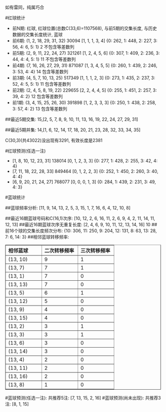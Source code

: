 <!-- 
.. title: 双色球2010027期(2010-03-11)数据分析报告
.. slug: slott-2010027-2010-03-11-report
.. date: 2010-03-12 08:00:00 UTC+08:00
.. tags: Lottery
.. link: 
.. description: 
.. type: text
-->

如有雷同，纯属巧合

<!-- TEASER_END-->

#红球统计

- 前N期: 红球, 红球位置(总数C(33,6)=1107568), 与前5期的交集长度, 与历史数据的交集长度统计, 蓝球
- 前6期: (1, 2, 18, 29, 31, 32) 30094 [1, 1, 1, 3, 4] {0: 262, 1: 448, 2: 227, 3: 56, 4: 6, 5: 1} 2 不包含等差数列
- 前5期: (2, 9, 11, 22, 24, 27) 321261 [1, 2, 4, 5, 6] {0: 307, 1: 409, 2: 236, 3: 44, 4: 4, 5: 1} 11 不包含等差数列
- 前4期: (7, 16, 26, 27, 29, 31) 871087 [1, 3, 4, 5, 5] {0: 260, 1: 439, 2: 246, 3: 53, 4: 4} 14 包含等差数列
- 前3期: (4, 5, 7, 10, 13, 25) 517349 [1, 1, 1, 2, 3] {0: 273, 1: 435, 2: 237, 3: 52, 4: 5, 5: 1} 11 包含等差数列
- 前2期: (2, 4, 5, 8, 19, 22) 229655 [2, 2, 4, 4, 5] {0: 255, 1: 451, 2: 257, 3: 39, 4: 2} 12 包含等差数列
- 前1期: (3, 4, 15, 25, 26, 30) 391898 [1, 2, 3, 3, 3] {0: 250, 1: 438, 2: 258, 3: 57, 4: 2} 13 包含等差数列

##最近5期交集:
15,[2, 5, 7, 8, 9, 10, 11, 13, 16, 19, 22, 24, 27, 29, 31]

##最近5期并集:
14,[1, 6, 12, 14, 17, 18, 20, 21, 23, 28, 32, 33, 34, 35]

C(30,3)(共43022)没出现有3291, 
有效长度是2381

#红球预测(任选一注)

- [1, 8, 10, 12, 23, 31] 138014 [0, 1, 2, 3, 3] {0: 277, 1: 428, 2: 255, 3: 42, 4: 4}
- [7, 11, 18, 22, 28, 33] 849464 [0, 1, 2, 2, 3] {0: 252, 1: 450, 2: 260, 3: 40, 4: 4}
- [6, 9, 20, 21, 24, 27] 768077 [0, 0, 0, 1, 3] {0: 284, 1: 439, 2: 231, 3: 49, 4: 3}

#蓝球统计

##蓝球频率分析:
[11, 9, 14, 13, 2, 5, 3, 15, 1, 7, 16, 6, 4, 12, 10, 8]

##最近16期蓝球号码和C(16,1)次序:
[10, 12, 2, 6, 16, 11, 2, 6, 9, 4, 2, 11, 14, 11, 12, 13]
##最近16期蓝球次序无重复长度:
[2, 4, 6, 9, 10, 11, 12, 13, 14, 16] 10
##前16个球的交集长度频次分布:
{10: 306, 11: 250, 9: 204, 12: 131, 8: 63, 13: 28, 7: 6, 14: 3}
##相邻蓝球转移频率:
<table border="1" class="table table-striped dataframe">
  <thead>
    <tr style="text-align: left;">
      <th style="min-width: 100px;">相邻蓝球</th>
      <th style="min-width: 100px;">二次转移频率</th>
      <th style="min-width: 100px;">三次转移频率</th>
    </tr>
  </thead>
  <tbody>
    <tr>
      <td> (13, 10)</td>
      <td> 9</td>
      <td> 1</td>
    </tr>
    <tr>
      <td>  (13, 7)</td>
      <td> 7</td>
      <td> 1</td>
    </tr>
    <tr>
      <td>  (13, 1)</td>
      <td> 7</td>
      <td> 0</td>
    </tr>
    <tr>
      <td> (13, 13)</td>
      <td> 7</td>
      <td> 0</td>
    </tr>
    <tr>
      <td>  (13, 5)</td>
      <td> 6</td>
      <td> 1</td>
    </tr>
    <tr>
      <td> (13, 12)</td>
      <td> 5</td>
      <td> 0</td>
    </tr>
    <tr>
      <td>  (13, 9)</td>
      <td> 4</td>
      <td> 0</td>
    </tr>
    <tr>
      <td> (13, 15)</td>
      <td> 4</td>
      <td> 0</td>
    </tr>
    <tr>
      <td>  (13, 2)</td>
      <td> 3</td>
      <td> 1</td>
    </tr>
    <tr>
      <td>  (13, 3)</td>
      <td> 3</td>
      <td> 1</td>
    </tr>
    <tr>
      <td>  (13, 6)</td>
      <td> 3</td>
      <td> 0</td>
    </tr>
    <tr>
      <td> (13, 14)</td>
      <td> 3</td>
      <td> 0</td>
    </tr>
    <tr>
      <td>  (13, 4)</td>
      <td> 2</td>
      <td> 0</td>
    </tr>
    <tr>
      <td> (13, 11)</td>
      <td> 2</td>
      <td> 0</td>
    </tr>
    <tr>
      <td> (13, 16)</td>
      <td> 2</td>
      <td> 0</td>
    </tr>
    <tr>
      <td>  (13, 8)</td>
      <td> 1</td>
      <td> 0</td>
    </tr>
  </tbody>
</table>
#蓝球预测(任选一注):
共推荐5注: [7, 13, 15, 2, 16]
#蓝球预测(尚未出现):
共推荐3注: [8, 1, 15]

